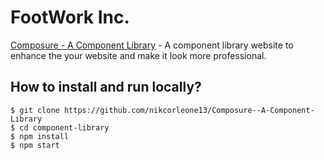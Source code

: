 # FootWork Inc.

[Composure - A Component Library](https://composure.vercel.app/) - A component library website to enhance the your website and make it look more professional.


## How to install and run locally?

```
$ git clone https://github.com/nikcorleone13/Composure--A-Component-Library
$ cd component-library
$ npm install
$ npm start
```

